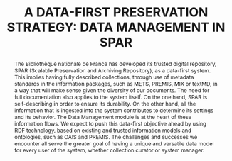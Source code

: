 ---
abstract: 'The Bibliothèque nationale de France has developed its

  trusted digital repository, SPAR (Scalable Preservation

  and Archiving Repository), as a data-first system. This

  implies having fully described collections, through use

  of metadata standards in the information packages, such

  as METS, PREMIS, MIX or textMD, in a way that will

  make sense given the diversity of our documents.

  The need for full documentation also applies to the

  system itself. On the one hand, SPAR is self-describing

  in order to ensure its durability. On the other hand, all

  the information that is ingested into the system

  contributes to determine its settings and its behavior.

  The Data Management module is at the heart of these

  information flows.

  We expect to push this data-first objective ahead by

  using RDF technology, based on existing and trusted

  information models and ontologies, such as OAIS and

  PREMIS. The challenges and successes we encounter all

  serve the greater goal of having a unique and versatile

  data model for every user of the system, whether

  collection curator or system manager.'
creators:
- Louise Fauduet
- Sébastien Peyrard
date: null
document_url: https://services.phaidra.univie.ac.at/api/object/o:185415/download
grand_parent: iPRES
institutions: []
keywords: []
landing_page_url: https://phaidra.univie.ac.at/o:185415
language: eng
layout: publication
license: GPLv3
notes_url: null
parent: iPRES 2010
publication_type: paper
size: 111338
slides_url: null
source_name: iPRES
stream_url: null
title: 'A DATA-FIRST PRESERVATION STRATEGY: DATA  MANAGEMENT IN SPAR'
year: 2010
---